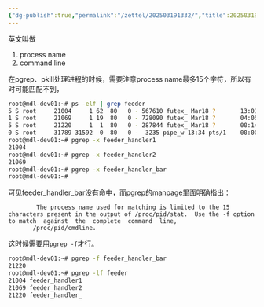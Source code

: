 ```yaml
---
{"dg-publish":true,"permalink":"/zettel/202503191332/","title":202503191332,"tags":["pgrep","pkill"],"created":"2025-03-19T13:32:51+08:00"}
---
```


英文叫做

1. process name
2. command line

在pgrep、pkill处理进程的时候，需要注意process name最多15个字符，所以有时可能匹配不到，

```bash
root@mdl-dev01:~# ps -elf | grep feeder
5 S root     21004     1 62  80   0 - 567610 futex_ Mar18 ?       13:01:20 ./feeder_handler1
1 S root     21069     1 19  80   0 - 728090 futex_ Mar18 ?       04:05:21 ./feeder_handler2
5 S root     21220     1  1  80   0 - 287844 futex_ Mar18 ?       00:14:21 ./feeder_handler_bar
0 S root     31789 31592  0  80   0 -  3235 pipe_w 13:34 pts/1    00:00:00 grep --color=auto feeder
root@mdl-dev01:~# pgrep -x feeder_handler1
21004
root@mdl-dev01:~# pgrep -x feeder_handler2
21069
root@mdl-dev01:~# pgrep -x feeder_handler_bar
root@mdl-dev01:~# 
```

可见feeder_handler_bar没有命中，而pgrep的manpage里面明确指出：

```
		The process name used for matching is limited to the 15 characters present in the output of /proc/pid/stat.  Use the -f option to match  against  the  complete  command  line,
       /proc/pid/cmdline.
```

这时候需要用`pgrep -f`才行。

```bash
root@mdl-dev01:~# pgrep -f feeder_handler_bar
21220
root@mdl-dev01:~# pgrep -lf feeder
21004 feeder_handler1
21069 feeder_handler2
21220 feeder_handler_
```